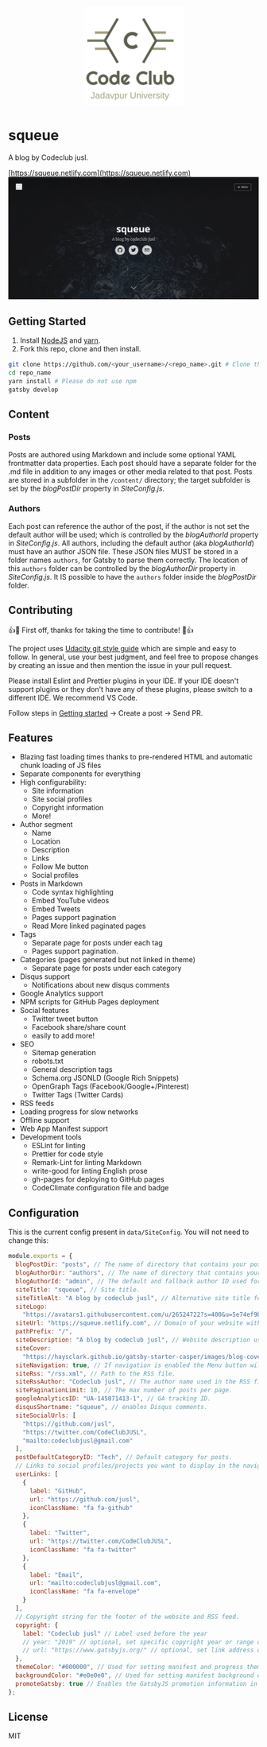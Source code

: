 <div align="center">
  <img src="static/logos/logo-1024.png" alt="Logo" width='200px' height='200px'/>
</div>

# squeue

A blog by Codeclub jusl.

[https://squeue.netlify.com](https://squeue.netlify.com)
![Blog screenshot](docs/screenshot.png)

## Getting Started

1. Install [NodeJS](https://nodejs.org/en/download/) and [yarn](https://yarnpkg.com/lang/en/docs/install/).
2. Fork this repo, clone and then install.

```sh
git clone https://github.com/<your_username>/<repo_name>.git # Clone the project
cd repo_name
yarn install # Please do not use npm
gatsby develop
```

## Content

### Posts

Posts are authored using Markdown and include some optional YAML frontmatter data properties. Each post should have a separate folder for the .md file in addition to any images or other media related to that post. Posts are stored in a subfolder in the `/content/` directory; the target subfolder is set by the _blogPostDir_ property in _SiteConfig.js_.

### Authors

Each post can reference the author of the post, if the author is not set the default author will be used; which is controlled by the _blogAuthorId_ property in _SiteConfig.js_. All authors, including the default author (aka _blogAuthorId_) must have an author JSON file. These JSON files MUST be stored in a folder names `authors`, for Gatsby to parse them correctly. The location of this `authors` folder can be controlled by the _blogAuthorDir_ property in _SiteConfig.js_. It IS possible to have the `authors` folder inside the _blogPostDir_ folder.

## Contributing

👍🎉 First off, thanks for taking the time to contribute! 🎉👍

The project uses [Udacity git style guide](https://udacity.github.io/git-styleguide/) which are simple and easy to follow. In general, use your best judgment, and feel free to propose changes by creating an issue and then mention the issue in your pull request.

Please install Eslint and Prettier plugins in your IDE. If your IDE doesn't support plugins or they don't have any of these plugins, please switch to a different IDE. We recommend VS Code.

Follow steps in [Getting started](https://github.com/jusl/squeue#getting-started) -> Create a post -> Send PR.

## Features

- Blazing fast loading times thanks to pre-rendered HTML and automatic chunk loading of JS files
- Separate components for everything
- High configurability:
  - Site information
  - Site social profiles
  - Copyright information
  - More!
- Author segment
  - Name
  - Location
  - Description
  - Links
  - Follow Me button
  - Social profiles
- Posts in Markdown
  - Code syntax highlighting
  - Embed YouTube videos
  - Embed Tweets
  - Pages support pagination
  - Read More linked paginated pages
- Tags
  - Separate page for posts under each tag
  - Pages support pagination.
- Categories (pages generated but not linked in theme)
  - Separate page for posts under each category
- Disqus support
  - Notifications about new disqus comments
- Google Analytics support
- NPM scripts for GitHub Pages deployment
- Social features
  - Twitter tweet button
  - Facebook share/share count
  - easily to add more!
- SEO
  - Sitemap generation
  - robots.txt
  - General description tags
  - Schema.org JSONLD (Google Rich Snippets)
  - OpenGraph Tags (Facebook/Google+/Pinterest)
  - Twitter Tags (Twitter Cards)
- RSS feeds
- Loading progress for slow networks
- Offline support
- Web App Manifest support
- Development tools
  - ESLint for linting
  - Prettier for code style
  - Remark-Lint for linting Markdown
  - write-good for linting English prose
  - gh-pages for deploying to GitHub pages
  - CodeClimate configuration file and badge

## Configuration

This is the current config present in `data/SiteConfig`. You will not need to change this:

```js
module.exports = {
  blogPostDir: "posts", // The name of directory that contains your posts.
  blogAuthorDir: "authors", // The name of directory that contains your 'authors' folder.
  blogAuthorId: "admin", // The default and fallback author ID used for blog posts without a defined author.
  siteTitle: "squeue", // Site title.
  siteTitleAlt: "A blog by codeclub jusl", // Alternative site title for SEO.
  siteLogo:
    "https://avatars1.githubusercontent.com/u/26524722?s=400&u=5e74ef9bff9ce8ff1fe9cc9e5da70a6d1560bd9e&v=4",
  siteUrl: "https://squeue.netlify.com", // Domain of your website without pathPrefix.
  pathPrefix: "/",
  siteDescription: "A blog by codeclub jusl", // Website description used for RSS feeds/meta description tag.
  siteCover:
    "https://haysclark.github.io/gatsby-starter-casper/images/blog-cover.jpg", // Optional, the cover image used in header for home page. e.g: "/images/blog-cover.jpg",
  siteNavigation: true, // If navigation is enabled the Menu button will be visible
  siteRss: "/rss.xml", // Path to the RSS file.
  siteRssAuthor: "Codeclub jusl", // The author name used in the RSS file
  sitePaginationLimit: 10, // The max number of posts per page.
  googleAnalyticsID: "UA-145071413-1", // GA tracking ID.
  disqusShortname: "squeue", // enables Disqus comments.
  siteSocialUrls: [
    "https://github.com/jusl",
    "https://twitter.com/CodeClubJUSL",
    "mailto:codeclubjusl@gmail.com"
  ],
  postDefaultCategoryID: "Tech", // Default category for posts.
  // Links to social profiles/projects you want to display in the navigation bar.
  userLinks: [
    {
      label: "GitHub",
      url: "https://github.com/jusl",
      iconClassName: "fa fa-github"
    },
    {
      label: "Twitter",
      url: "https://twitter.com/CodeClubJUSL",
      iconClassName: "fa fa-twitter"
    },
    {
      label: "Email",
      url: "mailto:codeclubjusl@gmail.com",
      iconClassName: "fa fa-envelope"
    }
  ],
  // Copyright string for the footer of the website and RSS feed.
  copyright: {
    label: "Codeclub jusl" // Label used before the year
    // year: "2019" // optional, set specific copyright year or range of years, defaults to current year
    // url: "https://www.gatsbyjs.org/" // optional, set link address of copyright, defaults to site root
  },
  themeColor: "#000000", // Used for setting manifest and progress theme colors.
  backgroundColor: "#e0e0e0", // Used for setting manifest background color.
  promoteGatsby: true // Enables the GatsbyJS promotion information in footer.
};
```

## License

MIT
